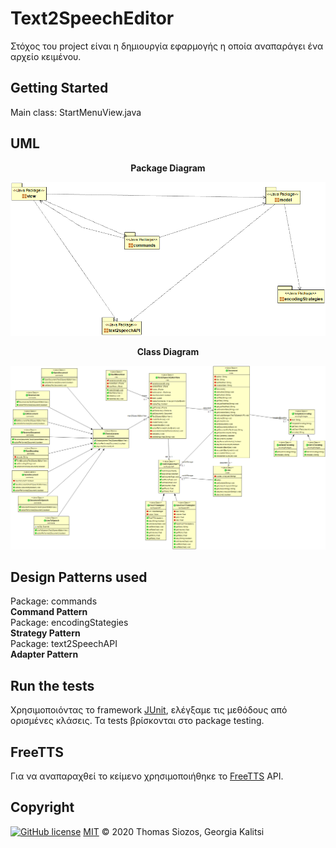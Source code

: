 # Text2SpeechEditor

Στόχος του project είναι η δημιουργία εφαρμογής η οποία αναπαράγει ένα αρχείο
κειμένου.

## Getting Started

Main class: StartMenuView.java

## UML

<div align="center"><b>Package Diagram</b></div>

![Package Diagram](/uml/package_diagram.png)

<div align="center"><b>Class Diagram</b></div>

![Class Diagram](/uml/class_diagram.png)

## Design Patterns used

Package: commands<br/>
<b>Command Pattern</b>
<br/>
Package: encodingStategies<br/>
<b>Strategy Pattern</b>
<br/>
Package: text2SpeechAPI<br/>
<b>Adapter Pattern</b>

## Run the tests

Χρησιμοποιόντας το framework [JUnit](https://junit.org/junit5/), ελέγξαμε τις
μεθόδους από ορισμένες κλάσεις. Τα tests βρίσκονται στο package testing.

## FreeTTS

Για να αναπαραχθεί το κείμενο χρησιμοποιήθηκε το [FreeTTS](https://freetts.sourceforge.io/)
 API.

## Copyright

[![GitHub license](https://github.com/SiozosThomas/Text2SpeechEditor/blob/master/LICENSE)](https://github.com/SiozosThomas/Text2SpeechEditor/blob/master/LICENSE)
[MIT](https://github.com/SiozosThomas/Text2SpeechEditor/blob/master/LICENSE) © 2020 Thomas Siozos, Georgia Kalitsi
